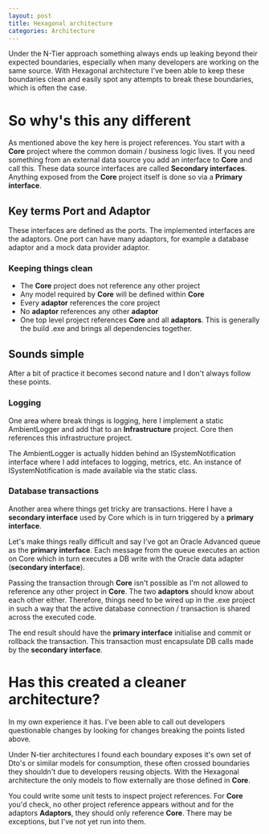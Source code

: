 ```yaml
---
layout: post
title: Hexagonal architecture
categories: Architecture
---
```

Under the N-Tier approach something always ends up leaking beyond their expected boundaries, especially when many developers are working on the same source. With Hexagonal architecture I've been able to keep these boundaries clean and easily spot any attempts to break these boundaries, which is often the case.

# So why's this any different
As mentioned above the key here is project references. You start with a **Core** project where the common domain / business logic lives. If you need something from an external data source you add an interface to **Core** and call this. These data source interfaces are called **Secondary interfaces**. Anything exposed from the **Core** project itself is done so via a **Primary interface**.

## Key terms Port and Adaptor
These interfaces are defined as the ports. The implemented interfaces are the adaptors. One port can have many adaptors, for example a database adaptor and a mock data provider adaptor.

### Keeping things clean

 - The **Core** project does not reference any other project
 - Any model required by **Core** will be defined within **Core**
 - Every **adaptor** references the core project
 - No **adaptor** references any other **adaptor**
 - One top level project references **Core** and all **adaptors**. This is generally the build .exe and brings all dependencies together.

## Sounds simple
After a bit of practice it becomes second nature and I don't always follow these points.

### Logging
 One area where break things is logging, here I implement a static AmbientLogger and add that to an **Infrastructure** project. Core then references this infrastructure project.

The AmbientLogger is actually hidden behind an ISystemNotification interface where I add intefaces to logging, metrics, etc. An instance of ISystemNotification is made available via the static class.

### Database transactions
Another area where things get tricky are transactions. Here I have a **secondary interface** used by Core which is in turn triggered by a **primary interface**.

Let's make things really difficult and say I've got an Oracle Advanced queue as the **primary interface**. Each message from the queue executes an action on Core which in turn executes a DB write with the Oracle data adapter (**secondary interface**).

Passing the transaction through **Core** isn't possible as I'm not allowed to reference any other project in **Core**. The two **adaptors** should know about each other either. Therefore, things need to be wired up in the .exe project in such a way that the active database connection / transaction is shared across the executed code.

The end result should have the **primary interface** initialise and commit or rollback the transaction. This transaction must encapsulate DB calls made by the **secondary interface**.

# Has this created a cleaner architecture?
In my own experience it has. I've been able to call out developers questionable changes by looking for changes breaking the points listed above.

Under N-tier architectures I found each boundary exposes it's own set of Dto's or similar models for consumption, these often crossed boundaries they shouldn't due to developers reusing objects. With the Hexagonal architecture the only models to flow externally are those defined in **Core**.

You could write some unit tests to inspect project references. For **Core** you'd check, no other project reference appears without and for the adaptors **Adaptors**, they should only reference **Core**. There may be exceptions, but I've not yet run into them.
